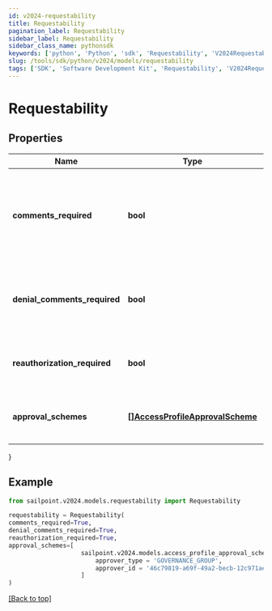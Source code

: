 ```yaml
---
id: v2024-requestability
title: Requestability
pagination_label: Requestability
sidebar_label: Requestability
sidebar_class_name: pythonsdk
keywords: ['python', 'Python', 'sdk', 'Requestability', 'V2024Requestability'] 
slug: /tools/sdk/python/v2024/models/requestability
tags: ['SDK', 'Software Development Kit', 'Requestability', 'V2024Requestability']
---
```


# Requestability


## Properties

Name | Type | Description | Notes
------------ | ------------- | ------------- | -------------
**comments_required** | **bool** | Indicates whether the requester of the containing object must provide comments justifying the request. | [optional] [default to False]
**denial_comments_required** | **bool** | Indicates whether an approver must provide comments when denying the request. | [optional] [default to False]
**reauthorization_required** | **bool** | Indicates whether reauthorization is required for the request. | [optional] [default to False]
**approval_schemes** | [**[]AccessProfileApprovalScheme**](access-profile-approval-scheme) | List describing the steps involved in approving the request. | [optional] 
}

## Example

```python
from sailpoint.v2024.models.requestability import Requestability

requestability = Requestability(
comments_required=True,
denial_comments_required=True,
reauthorization_required=True,
approval_schemes=[
                    sailpoint.v2024.models.access_profile_approval_scheme.AccessProfileApprovalScheme(
                        approver_type = 'GOVERNANCE_GROUP', 
                        approver_id = '46c79819-a69f-49a2-becb-12c971ae66c6', )
                    ]
)

```
[[Back to top]](#) 

